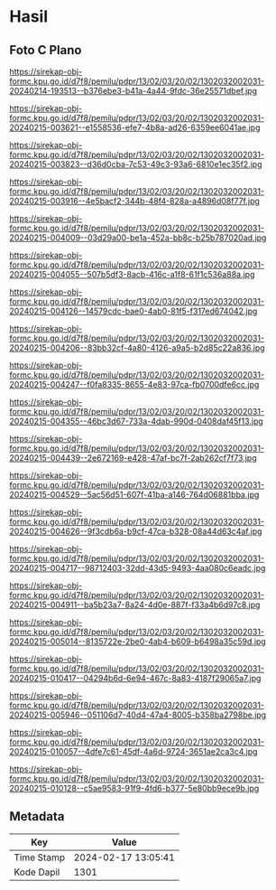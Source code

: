 # Hasil

## Foto C Plano

https://sirekap-obj-formc.kpu.go.id/d7f8/pemilu/pdpr/13/02/03/20/02/1302032002031-20240214-193513--b376ebe3-b41a-4a44-9fdc-36e25571dbef.jpg

https://sirekap-obj-formc.kpu.go.id/d7f8/pemilu/pdpr/13/02/03/20/02/1302032002031-20240215-003621--e1558536-efe7-4b8a-ad26-6359ee6041ae.jpg

https://sirekap-obj-formc.kpu.go.id/d7f8/pemilu/pdpr/13/02/03/20/02/1302032002031-20240215-003823--d36d0cba-7c53-49c3-93a6-6810e1ec35f2.jpg

https://sirekap-obj-formc.kpu.go.id/d7f8/pemilu/pdpr/13/02/03/20/02/1302032002031-20240215-003916--4e5bacf2-344b-48f4-828a-a4896d08f77f.jpg

https://sirekap-obj-formc.kpu.go.id/d7f8/pemilu/pdpr/13/02/03/20/02/1302032002031-20240215-004009--03d29a00-be1a-452a-bb8c-b25b787020ad.jpg

https://sirekap-obj-formc.kpu.go.id/d7f8/pemilu/pdpr/13/02/03/20/02/1302032002031-20240215-004055--507b5df3-8acb-416c-a1f8-61f1c536a88a.jpg

https://sirekap-obj-formc.kpu.go.id/d7f8/pemilu/pdpr/13/02/03/20/02/1302032002031-20240215-004126--14579cdc-bae0-4ab0-81f5-f317ed674042.jpg

https://sirekap-obj-formc.kpu.go.id/d7f8/pemilu/pdpr/13/02/03/20/02/1302032002031-20240215-004206--83bb32cf-4a80-4126-a9a5-b2d85c22a836.jpg

https://sirekap-obj-formc.kpu.go.id/d7f8/pemilu/pdpr/13/02/03/20/02/1302032002031-20240215-004247--f0fa8335-8655-4e83-97ca-fb0700dfe6cc.jpg

https://sirekap-obj-formc.kpu.go.id/d7f8/pemilu/pdpr/13/02/03/20/02/1302032002031-20240215-004355--46bc3d67-733a-4dab-990d-0408daf45f13.jpg

https://sirekap-obj-formc.kpu.go.id/d7f8/pemilu/pdpr/13/02/03/20/02/1302032002031-20240215-004439--2e672169-e428-47af-bc7f-2ab262cf7f73.jpg

https://sirekap-obj-formc.kpu.go.id/d7f8/pemilu/pdpr/13/02/03/20/02/1302032002031-20240215-004529--5ac56d51-607f-41ba-a146-764d06881bba.jpg

https://sirekap-obj-formc.kpu.go.id/d7f8/pemilu/pdpr/13/02/03/20/02/1302032002031-20240215-004626--9f3cdb6a-b9cf-47ca-b328-08a44d63c4af.jpg

https://sirekap-obj-formc.kpu.go.id/d7f8/pemilu/pdpr/13/02/03/20/02/1302032002031-20240215-004717--98712403-32dd-43d5-9493-4aa080c6eadc.jpg

https://sirekap-obj-formc.kpu.go.id/d7f8/pemilu/pdpr/13/02/03/20/02/1302032002031-20240215-004911--ba5b23a7-8a24-4d0e-887f-f33a4b6d97c8.jpg

https://sirekap-obj-formc.kpu.go.id/d7f8/pemilu/pdpr/13/02/03/20/02/1302032002031-20240215-005014--8135722e-2be0-4ab4-b609-b6498a35c59d.jpg

https://sirekap-obj-formc.kpu.go.id/d7f8/pemilu/pdpr/13/02/03/20/02/1302032002031-20240215-010417--04294b6d-6e94-467c-8a83-4187f29065a7.jpg

https://sirekap-obj-formc.kpu.go.id/d7f8/pemilu/pdpr/13/02/03/20/02/1302032002031-20240215-005946--051106d7-40d4-47a4-8005-b358ba2798be.jpg

https://sirekap-obj-formc.kpu.go.id/d7f8/pemilu/pdpr/13/02/03/20/02/1302032002031-20240215-010057--4dfe7c61-45df-4a6d-9724-3651ae2ca3c4.jpg

https://sirekap-obj-formc.kpu.go.id/d7f8/pemilu/pdpr/13/02/03/20/02/1302032002031-20240215-010128--c5ae9583-91f9-4fd6-b377-5e80bb9ece9b.jpg


## Metadata

| Key        | Value               |
| ---------- | ------------------- |
| Time Stamp | 2024-02-17 13:05:41 |
| Kode Dapil | 1301                |



